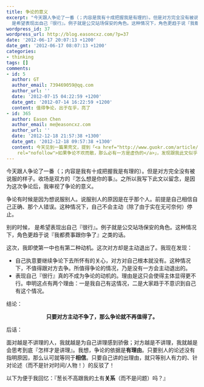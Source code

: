 ```yaml
---
title: 争论的意义
excerpt: "今天跟人争论了一番（；内容是我有十成把握我是有理的）。但是对方完全没有被说服的样子。收场是双方的『怎么想是你的事』。之所以我写下此文以留念，是因为这次争论后，我审视了争论的意义。\r\n\r\n争论有时候是因为想说服别人。说服别人的原因是在乎那个人。前提是自己相信自己正确、那个人错误。这种情况下，自己不会主动（除了由于实在无可奈何）停止。\r\n\r\n别的时候，
  是希望表现出自己『很行』。例子就是公交站场保安的角色。这种情况下，角色更趋于说『我都费事跟你争了』之类的话。"
wordpress_id: 37
wordpress_url: http://blog.easoncxz.com/?p=37
date: '2012-06-17 20:07:13 +1200'
date_gmt: '2012-06-17 08:07:13 +1200'
categories:
- thinking
tags: []
comments:
- id: 5
  author: GT
  author_email: 739469059@qq.com
  author_url: ''
  date: '2012-07-15 04:22:59 +1200'
  date_gmt: '2012-07-14 16:22:59 +1200'
  content: 值得争论，出于在乎，亮了
- id: 365
  author: Eason Chen
  author_email: me@easoncxz.com
  author_url: ''
  date: '2012-12-18 21:57:38 +1300'
  date_gmt: '2012-12-18 09:57:38 +1300'
  content: 今天见到一篇果壳文，提到「<a href="http://www.guokr.com/article/38244/?replypage=4#reply2465039"
    rel="nofollow">如果争论不欢而散，那么必有一方是虚伪的</a>」，发现跟我此文似乎简直是基于同样的现实的，令我很激动。
---
```

<p>今天跟人争论了一番（；内容是我有十成把握我是有理的）。但是对方完全没有被说服的样子。收场是双方的『怎么想是你的事』。之所以我写下此文以留念，是因为这次争论后，我审视了争论的意义。</p>
<p>争论有时候是因为想说服别人。说服别人的原因是在乎那个人。前提是自己相信自己正确、那个人错误。这种情况下，自己不会主动（除了由于实在无可奈何）停止。</p>
<p>别的时候， 是希望表现出自己『很行』。例子就是公交站场保安的角色。这种情况下，角色更趋于说『我都费事跟你争了』之类的话。<a id="more"></a><a id="more-37"></a></p>
<p>这次，我即使第一中也有第二种动机。这次对方却是主动退出了。我现在发现：</p>
<ul>
<li>自己执意要继续争论下去所怀有的关心，对方对自己根本就没有。这种情况下，不值得跟对方去争。所值得争论的情况，乃是没有一方会主动退出的。</li>
<li>表现自己『很行』真的不成为争论的动机的。理由是这只会使得主体显得更不行。申明这点有两个理由：一是我自己有这情况，二是大家趋于不意识到自己有这个情况。</li>
</ul>
<p>结论：</p>
<p style="text-align: center;"><strong>只要对方主动不争了，那么争论就不再值得了。</strong></p>
<p>后话：</p>
<p>面对越是不讲理的人，我就越是为自己讲理感到骄傲；对方越是不讲理，我就越是会思考到底『怎样才是讲理』。我想，争论的依据是<strong>有理由</strong>。只要别人的论述没有指明原因，那么认可就等同于<strong>相信</strong>。只要自己讲的出理由，就只等别人有力的、针对论述（而不是针对时间/人物！）的反驳了！</p>
<p>以下为便于我回忆：『葱长不高跟我的土有<strong>关系</strong>（而不是问题）吗？』</p>
<p>&nbsp;</p>
<p>&nbsp;</p>
